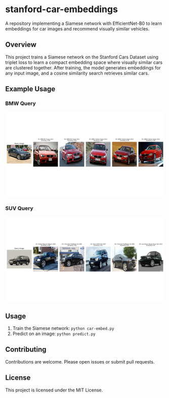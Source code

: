 # stanford-car-embeddings

A repository implementing a Siamese network with EfficientNet-B0 to learn embeddings for car images and recommend visually similar vehicles.

## Overview

This project trains a Siamese network on the Stanford Cars Dataset using triplet loss to learn a compact embedding space where visually similar cars are clustered together. After training, the model generates embeddings for any input image, and a cosine similarity search retrieves similar cars.

## Example Usage

### BMW Query  
![Similar BMWs](assets/similar_bmw.png)

### SUV Query 
![Similar SUVs](assets/similar_suv.png)

## Usage

1. Train the Siamese network: `python car-embed.py`
2. Predict on an image: `python predict.py`

## Contributing

Contributions are welcome. Please open issues or submit pull requests.

## License

This project is licensed under the MIT License.
